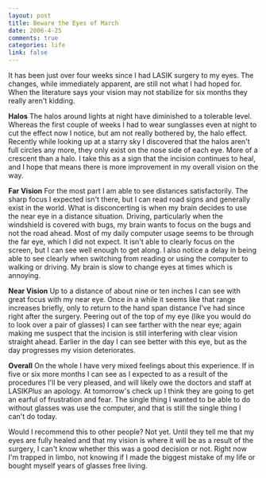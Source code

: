```yaml
--- 
layout: post
title: Beware the Eyes of March
date: 2006-4-25
comments: true
categories: life
link: false
---
```

It has been just over four weeks since I had LASIK surgery to my eyes. The changes, while immediately apparent, are still not what I had hoped for. When the literature says your vision may not stabilize for six months they really aren't kidding.

<strong>Halos</strong>
The halos around lights at night have diminished to a tolerable level. Whereas the first couple of weeks I had to wear sunglasses even at night to cut the effect now I notice, but am not really bothered by, the halo effect. Recently while looking up at a starry sky I discovered that the halos aren't full circles any more, they only exist on the nose side of each eye. More of a crescent than a halo. I take this as a sign that the incision continues to heal, and I hope that means there is more improvement in my overall vision on the way.

<strong>Far Vision</strong>
For the most part I am able to see distances satisfactorily. The sharp focus I expected isn't there, but I can read road signs and generally exist in the world. What is disconcerting is when my brain decides to use the near eye in a distance situation. Driving, particularly when the windshield is covered with bugs, my brain wants to focus on the bugs and not the road ahead. Most of my daily computer usage seems to be through the far eye, which I did not expect. It isn't able to clearly focus on the screen, but I can see well enough to get along. I also notice a delay in being able to see clearly when switching from reading or using the computer to walking or driving. My brain is slow to change eyes at times which is annoying.

<strong>Near Vision</strong>
Up to a distance of about nine or ten inches I can see with great focus with my near eye. Once in a while it seems like that range increases briefly, only to return to the hand span distance I've had since right after the surgery. Peering out of the top of my eye (like you would do to look over a pair of glasses) I can see farther with the near eye; again making me suspect that the incision is still interfering with clear vision straight ahead. Earlier in the day I can see better with this eye, but as the day progresses my vision deteriorates.

<strong>Overall</strong>
On the whole I have very mixed feelings about this experience. If in five or six more months I can see as I expected to as a result of the procedures I'll be very pleased, and will likely owe the doctors and staff at LASIK<em>Plus</em> an apology. At tomorrow's check up I think they are going to get an earful of frustration and fear. The single thing I wanted to be able to do without glasses was use the computer, and that is still the single thing I can't do today.

Would I recommend this to other people? Not yet. Until they tell me that my eyes are fully healed and that my vision is where it will be as a result of the surgery, I can't know whether this was a good decision or not. Right now I'm trapped in limbo, not knowing if I made the biggest mistake of my life or bought myself years of glasses free living.

